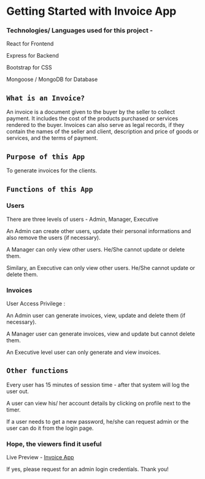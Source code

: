 # Getting Started with Invoice App

### Technologies/ Languages used for this project -

React for Frontend

Express for Backend

Bootstrap for CSS

Mongoose / MongoDB for Database

## `What is an Invoice?`

An invoice is a document given to the buyer by the seller to collect payment. It includes the cost of the products purchased or services rendered to the buyer. Invoices can also serve as legal records, if they contain the names of the seller and client, description and price of goods or services, and the terms of payment.

## `Purpose of this App`

To generate invoices for the clients.

## `Functions of this App`

### Users

There are three levels of users - Admin, Manager, Executive

An Admin can create other users, update their personal informations and also remove the users (if necessary).

A Manager can only view other users. He/She cannot update or delete them.

Similary, an Executive can only view other users. He/She cannot update or delete them.

### Invoices

User Access Privilege :

An Admin user can generate invoices, view, update and delete them (if necessary).

A Manager user can generate invoices, view and update but cannot delete them.

An Executive level user can only generate and view invoices.

## `Other functions`

Every user has 15 minutes of session time - after that system will log the user out.

A user can view his/ her account details by clicking on profile next to the timer.

If a user needs to get a new password, he/she can request admin or the user can do it from the login page.

### Hope, the viewers find it useful

Live Preview - [Invoice App](https://proj-invoice.netlify.app)

If yes, please request for an admin login credentials. Thank you!
